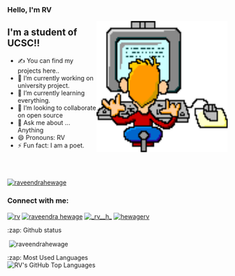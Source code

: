 ### Hello, I'm RV
 <img align="right" alt="GIF" src="https://github.com/raveendrahewage/raveendrahewage/blob/main/animated-computer-image-0192.gif" width="300" height="300" />

## I'm a student  of  UCSC!!
- ✍ You can find my projects here..
- 🔭 I’m currently working on university  project.
- 🌱 I’m currently learning everything.
- 👯 I’m looking to collaborate on open source
- 💬 Ask me about ... Anything
- 😄 Pronouns: RV
- ⚡ Fun fact: I am a  poet.
<br />
<br />
<p align="left"> <a href="https://github.com/ryo-ma/github-profile-trophy"><img src="https://github-profile-trophy.vercel.app/?username=raveendrahewage" alt="raveendrahewage" /></a> </p>
<h3 align="left">Connect with me:</h3>
<p align="left">
<a href="https://linkedin.com/in/rv" target="blank"><img align="center" src="https://cdn.jsdelivr.net/npm/simple-icons@3.0.1/icons/linkedin.svg" alt="rv" height="30" width="40" /></a>
<a href="https://fb.com/raveendra hewage" target="blank"><img align="center" src="https://cdn.jsdelivr.net/npm/simple-icons@3.0.1/icons/facebook.svg" alt="raveendra hewage" height="30" width="40" /></a>
<a href="https://instagram.com/_rv__h_" target="blank"><img align="center" src="https://cdn.jsdelivr.net/npm/simple-icons@3.0.1/icons/instagram.svg" alt="_rv__h_" height="30" width="40" /></a>
<a href="https://www.hackerrank.com/hewagerv" target="blank"><img align="center" src="https://cdn.jsdelivr.net/npm/simple-icons@3.0.1/icons/hackerrank.svg" alt="hewagerv" height="30" width="40" /></a>
</p>
<summary>:zap: Github  status</summary>
<p>&nbsp;<img align="center" src="https://github-readme-stats.vercel.app/api?username=raveendrahewage&show_icons=true&locale=en" alt="raveendrahewage" /></p>
<summary>:zap: Most Used Languages</summary>
<img align="left" alt="RV's GitHub Top Languages" src="https://github-readme-stats.vercel.app/api/top-langs/?username=raveendrahewage" />
